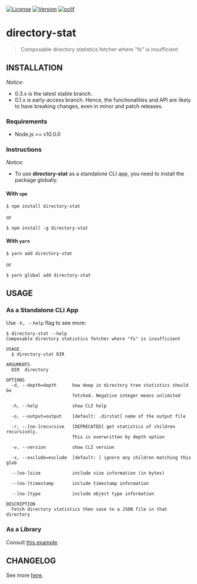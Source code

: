 [![License](https://img.shields.io/npm/l/directory-stat.svg)](https://github.com/lqmanh/directory-stat/blob/master/package.json)
[![Version](https://img.shields.io/npm/v/directory-stat.svg)](https://npmjs.org/package/directory-stat)
[![oclif](https://img.shields.io/badge/cli-oclif-brightgreen.svg)](https://oclif.io)

# directory-stat
> Composable directory statistics fetcher where "fs" is insufficient

## INSTALLATION
*Notice:*
- 0.3.x is the latest stable branch.
- 0.1.x is early-access branch. Hence, the functionalities and API are likely to have breaking changes, even in minor and patch releases.

### Requirements
- Node.js >= v10.0.0

### Instructions
*Notice:*
- To use **directory-stat** as a standalone CLI app, you need to install the package globally.

#### With `npm`
```
$ npm install directory-stat
```
or
```
$ npm install -g directory-stat
```

#### With `yarn`
```
$ yarn add directory-stat
```
or
```
$ yarn global add directory-stat
```

## USAGE
### As a Standalone CLI App
Use `-h, --help` flag to see more:
```
$ directory-stat --help
Composable directory statistics fetcher where "fs" is insufficient

USAGE
  $ directory-stat DIR

ARGUMENTS
  DIR  directory

OPTIONS
  -d, --depth=depth      how deep in directory tree statistics should be
                         fetched. Negative integer means unlimited

  -h, --help             show CLI help

  -o, --output=output    [default: .dirstat] name of the output file

  -r, --[no-]recursive   [DEPRECATED] get statistics of children recursively.
                         This is overwritten by depth option

  -v, --version          show CLI version

  -x, --exclude=exclude  [default: ] ignore any children matching this glob

  --[no-]size            include size information (in bytes)

  --[no-]timestamp       include timestamp information

  --[no-]type            include object type information

DESCRIPTION
  Fetch directory statistics then save to a JSON file in that directory
```

### As a Library
Consult [this example](https://github.com/lqmanh/directory-stat/blob/master/tests/main.js).

## CHANGELOG
See more [here](https://github.com/lqmanh/directory-stat/blob/master/CHANGELOG.md).
